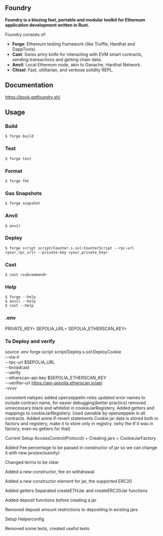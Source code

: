 ## Foundry

**Foundry is a blazing fast, portable and modular toolkit for Ethereum application development written in Rust.**

Foundry consists of:

- **Forge**: Ethereum testing framework (like Truffle, Hardhat and DappTools).
- **Cast**: Swiss army knife for interacting with EVM smart contracts, sending transactions and getting chain data.
- **Anvil**: Local Ethereum node, akin to Ganache, Hardhat Network.
- **Chisel**: Fast, utilitarian, and verbose solidity REPL.

## Documentation

https://book.getfoundry.sh/

## Usage

### Build

```shell
$ forge build
```

### Test

```shell
$ forge test
```

### Format

```shell
$ forge fmt
```

### Gas Snapshots

```shell
$ forge snapshot
```

### Anvil

```shell
$ anvil
```

### Deploy

```shell
$ forge script script/Counter.s.sol:CounterScript --rpc-url <your_rpc_url> --private-key <your_private_key>
```

### Cast

```shell
$ cast <subcommand>
```

### Help

```shell
$ forge --help
$ anvil --help
$ cast --help
```

### .env

PRIVATE_KEY=
SEPOLIA_URL=
SEPOLIA_ETHERSCAN_KEY=

### To Deploy and verify

source .env
forge script script/Deploy.s.sol:DeployCookie \
 --via-ir \
 --rpc-url $SEPOLIA_URL \
 --broadcast \
 --verify \
 --etherscan-api-key $SEPOLIA_ETHERSCAN_KEY \
 --verifier-url https://api-sepolia.etherscan.io/api \
 -vvvv

consistent natspec
added openzeppelin roles
updated error names to include contract name, for easier debugging(better practics)
removed unnecessary black and whitelist in cookieJarRegistery.
Added getters and mappings to cookieJarRegistery.
Used ownable by openzeppein in all contracts.
Added some if-revert statements
Cookie jar data is stored both in factory and registery, make it to store only in registry. (why the tf it was in factory, even no getters for that)

Current Setup
AccessControl(Protocol) + Creating jars = CookieJarFactory

Added Fee percentage to be passed in constructor of jar so we can change it with new jars(exclusivity)

Changed terms to be clear

Added a new constructor, fee on withdrawal

Added a new constructor element for jar, the supported ERC20

Added getters
Separated createETHJar and createERC20Jar functions

Added deposit functions before creating a jar

Removed deposit amount restrictions to depositing in existing jars

Setup Helperconfig

Removed some tests, created useful tests
